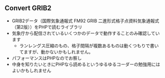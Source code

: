 Convert GRIB2
-------

- GRIB2データ（国際気象通報式 FM92 GRIB 二進形式格子点資料気象通報式（第2版））をPHPで読むライブラリ
- 気象庁から配信されているいくつかのデータで動作することのみ確認しています
  - ランレングス圧縮のもの、格子間隔が複数あるものは動くつもりで書いてますが、動かないかもしれません。
- パフォーマンスはPHPなのでお察し
- 中身を知りたいときにPHPなら読めるというゆるゆるコーダーの勉強用にはよいかもしれません
